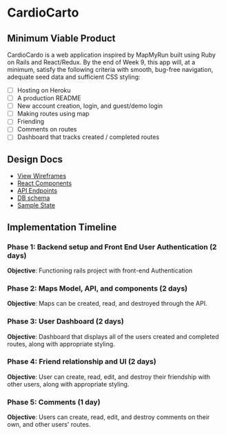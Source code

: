 # CardioCarto

## Minimum Viable Product
CardioCardo is a web application inspired by MapMyRun built using Ruby on Rails and React/Redux. By the end of Week 9, this app will, at a minimum, satisfy the following criteria with smooth, bug-free navigation, adequate seed data and sufficient CSS styling:

 - [ ] Hosting on Heroku
 - [ ] A production README
 - [ ] New account creation, login, and guest/demo login
 - [ ] Making routes using map
 - [ ] Friending
 - [ ] Comments on routes
 - [ ] Dashboard that tracks created / completed routes

## Design Docs
 - [View Wireframes](/docs/wireframes)
 - [React Components](/docs/component-hierarchy.md)
 - [API Endpoints](/docs/api-endpoints.md)
 - [DB schema](/docs/schema.md)
 - [Sample State](/docs/sample-state.md)

## Implementation Timeline

### Phase 1: Backend setup and Front End User Authentication (2 days)
**Objective**: Functioning rails project with front-end Authentication

### Phase 2: Maps Model, API, and components (2 days)
**Objective**: Maps can be created, read, and destroyed through the API.

### Phase 3: User Dashboard (2 days)
**Objective**: Dashboard that displays all of the users created and completed routes, along with appropriate styling.

### Phase 4: Friend relationship and UI (2 days)
**Objective**: User can create, read, edit, and destroy their friendship with other users, along with appropriate styling.

### Phase 5: Comments (1 day)
**Objective**: Users can create, read, edit, and destroy comments on their own, and other users' routes.
